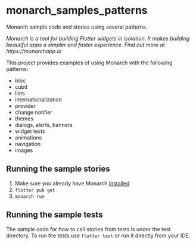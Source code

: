 # monarch_samples_patterns

Monarch sample code and stories using several patterns.

_Monarch is a tool for building Flutter widgets in isolation. It makes building beautiful apps a simpler and faster experience. Find out more at https://monarchapp.io_

This project provides examples of using Monarch with the following patterns:
- bloc
- cubit
- lists
- internationalization
- provider
- change notifier
- themes
- dialogs, alerts, banners
- widget tests
- animations
- navigation
- images

## Running the sample stories

1. Make sure you already have Monarch [installed](https://monarchapp.io/docs/install).
2. `flutter pub get`
3. `monarch run`

## Running the sample tests
The sample code for how to call stories from tests is under the test directory. 
To run the tests use `flutter test` or run it directly from your IDE.